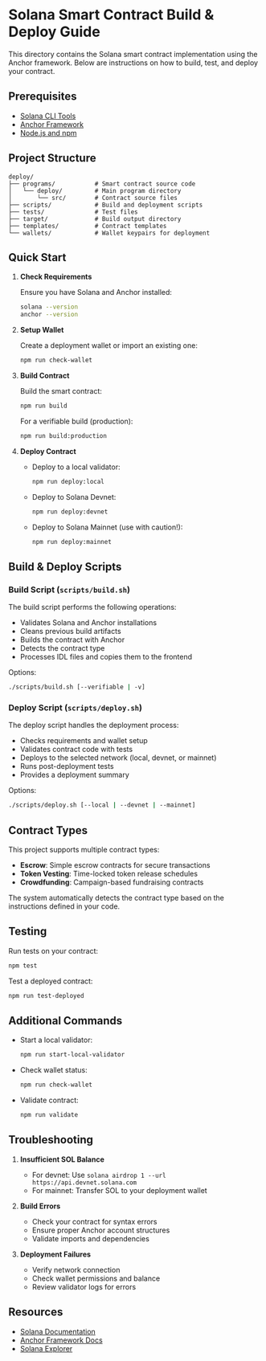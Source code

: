 # Solana Smart Contract Build & Deploy Guide

This directory contains the Solana smart contract implementation using the Anchor framework. Below are instructions on how to build, test, and deploy your contract.

## Prerequisites

- [Solana CLI Tools](https://docs.solanalabs.com/cli/install)
- [Anchor Framework](https://www.anchor-lang.com/docs/installation)
- [Node.js and npm](https://nodejs.org/en/download)

## Project Structure

```
deploy/
├── programs/           # Smart contract source code
│   └── deploy/         # Main program directory
│       └── src/        # Contract source files
├── scripts/            # Build and deployment scripts
├── tests/              # Test files
├── target/             # Build output directory
├── templates/          # Contract templates
└── wallets/            # Wallet keypairs for deployment
```

## Quick Start

1. **Check Requirements**

   Ensure you have Solana and Anchor installed:
   ```bash
   solana --version
   anchor --version
   ```

2. **Setup Wallet**

   Create a deployment wallet or import an existing one:
   ```bash
   npm run check-wallet
   ```

3. **Build Contract**

   Build the smart contract:
   ```bash
   npm run build
   ```

   For a verifiable build (production):
   ```bash
   npm run build:production
   ```

4. **Deploy Contract**

   - Deploy to a local validator:
     ```bash
     npm run deploy:local
     ```

   - Deploy to Solana Devnet:
     ```bash
     npm run deploy:devnet
     ```

   - Deploy to Solana Mainnet (use with caution!):
     ```bash
     npm run deploy:mainnet
     ```

## Build & Deploy Scripts

### Build Script (`scripts/build.sh`)

The build script performs the following operations:
- Validates Solana and Anchor installations
- Cleans previous build artifacts
- Builds the contract with Anchor
- Detects the contract type
- Processes IDL files and copies them to the frontend

Options:
```bash
./scripts/build.sh [--verifiable | -v]
```

### Deploy Script (`scripts/deploy.sh`)

The deploy script handles the deployment process:
- Checks requirements and wallet setup
- Validates contract code with tests
- Deploys to the selected network (local, devnet, or mainnet)
- Runs post-deployment tests
- Provides a deployment summary

Options:
```bash
./scripts/deploy.sh [--local | --devnet | --mainnet]
```

## Contract Types

This project supports multiple contract types:
- **Escrow**: Simple escrow contracts for secure transactions
- **Token Vesting**: Time-locked token release schedules
- **Crowdfunding**: Campaign-based fundraising contracts

The system automatically detects the contract type based on the instructions defined in your code.

## Testing

Run tests on your contract:
```bash
npm test
```

Test a deployed contract:
```bash
npm run test-deployed
```

## Additional Commands

- Start a local validator:
  ```bash
  npm run start-local-validator
  ```

- Check wallet status:
  ```bash
  npm run check-wallet
  ```

- Validate contract:
  ```bash
  npm run validate
  ```

## Troubleshooting

1. **Insufficient SOL Balance**
   - For devnet: Use `solana airdrop 1 --url https://api.devnet.solana.com`
   - For mainnet: Transfer SOL to your deployment wallet

2. **Build Errors**
   - Check your contract for syntax errors
   - Ensure proper Anchor account structures
   - Validate imports and dependencies

3. **Deployment Failures**
   - Verify network connection
   - Check wallet permissions and balance
   - Review validator logs for errors

## Resources

- [Solana Documentation](https://docs.solanalabs.com)
- [Anchor Framework Docs](https://www.anchor-lang.com/docs/intro)
- [Solana Explorer](https://explorer.solana.com) 